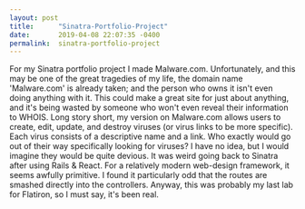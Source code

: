 ```yaml
---
layout: post
title:      "Sinatra-Portfolio-Project"
date:       2019-04-08 22:07:35 -0400
permalink:  sinatra-portfolio-project
---
```



For my Sinatra portfolio project I made Malware.com. Unfortunately, and this may be one of the great tragedies of my life, the domain name 'Malware.com' is already taken; and the person who owns it isn't even doing anything with it. This could make a great site for just about anything, and it's being wasted by someone who won't even reveal their information to WHOIS. 
Long story short, my version on Malware.com allows users to create, edit, update, and destroy viruses (or virus links to be more specific). Each virus consists of a descriptive name and a link. 
Who exactly would go out of their way specifically looking for viruses? I have no idea, but I would imagine they would be quite devious. 
It was weird going back to Sinatra after using Rails & React. For a relatively modern web-design framework, it seems awfully primitive. I found it particularly odd that the routes are smashed directly into the controllers. Anyway, this was probably my last lab for Flatiron, so I must say, it's been real. 

